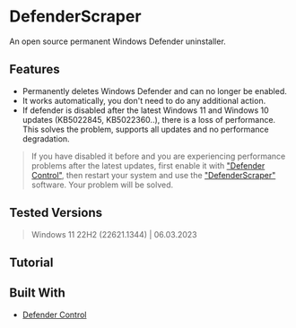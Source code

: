 # DefenderScraper
An open source permanent Windows Defender uninstaller.

## Features
- Permanently deletes Windows Defender and can no longer be enabled.
- It works automatically, you don't need to do any additional action.
- If defender is disabled after the latest Windows 11 and Windows 10 updates (KB5022845, KB5022360..), there is a loss of performance. This solves the problem, supports all updates and no performance degradation.
> If you have disabled it before and you are experiencing performance problems after the latest updates, first enable it with ["Defender Control"](https://www.sordum.org/9480/defender-control-v2-1/), then restart your system and use the ["DefenderScraper"](https://github.com/furkankadirguzeloglu/DefenderScraper) software. Your problem will be solved.

## Tested Versions
> Windows 11 22H2 (22621.1344) | 06.03.2023

## Tutorial

## Built With
* [Defender Control](https://github.com/qtkite/defender-control)
